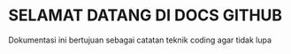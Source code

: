 # SELAMAT DATANG DI DOCS GITHUB
Dokumentasi ini bertujuan sebagai catatan teknik coding agar tidak lupa
